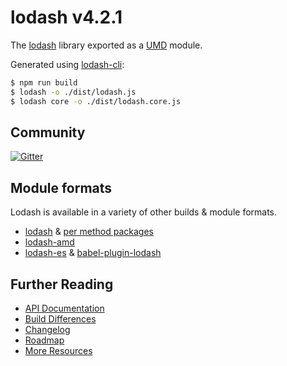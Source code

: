 # lodash v4.2.1

The [lodash](https://lodash.com/) library exported as a [UMD](https://github.com/umdjs/umd) module.

Generated using [lodash-cli](https://www.npmjs.com/package/lodash-cli):
```bash
$ npm run build
$ lodash -o ./dist/lodash.js
$ lodash core -o ./dist/lodash.core.js
```

## Community

[![Gitter](https://badges.gitter.im/lodash/lodash.svg)](https://gitter.im/lodash/lodash)

## Module formats

Lodash is available in a variety of other builds & module formats.

 * [lodash](https://www.npmjs.com/package/lodash) & [per method packages](https://www.npmjs.com/browse/keyword/lodash-modularized)
 * [lodash-amd](https://www.npmjs.com/package/lodash-amd)
 * [lodash-es](https://www.npmjs.com/package/lodash-es) & [babel-plugin-lodash](https://www.npmjs.com/package/babel-plugin-lodash)

## Further Reading

  * [API Documentation](https://lodash.com/docs)
  * [Build Differences](https://github.com/lodash/lodash/wiki/Build-Differences)
  * [Changelog](https://github.com/lodash/lodash/wiki/Changelog)
  * [Roadmap](https://github.com/lodash/lodash/wiki/Roadmap)
  * [More Resources](https://github.com/lodash/lodash/wiki/Resources)
